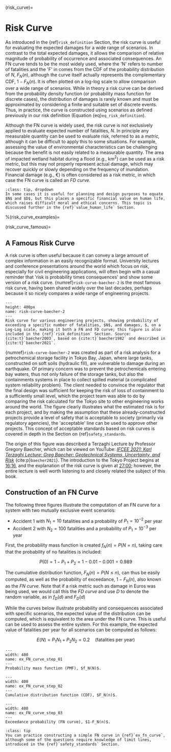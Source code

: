 (risk_curve)=
# Risk Curve

As introduced in the {ref}`risk_definition` Section, the risk curve is useful for evaluating the expected damages for a wide range of scenarios. In contrast to the total expected damages, it allows the comparison of relative magnitude of probability of occurrence and associated consequences. An FN curve tends to be the most widely used, where the 'N' refers to number of fatalities and the 'F' in comes from the CDF of the probability distribution of $N$, $F_N(n)$, although the curve itself actually represents the complementary CDF, $1-F_N(n)$. It is often plotted on a log-log scale to allow comparison over a wide range of scenarios. While in theory a risk curve can be derived from the probability density function (or probability mass function for discrete cases), the distribution of damages is rarely known and must be approximated by considering a finite and suitable set of  discrete events. Thus, in practice, the curve is constructed using scenarios as defined previously in our risk definition (Equation {eq}`eq_risk_definition`).

Although the FN curve is widely used, the risk curve is not exclusively applied to evaluate expected number of fatalities, $N$. In principle any measurable quantity can be used to evaluate risk, referred to as a *metric,* although it can be difficult to apply this to some situations. For example, assessing the value of environmental characteristics can be challenging because the benefit is not easily related to a measurable quantity. The area of impacted wetland habitat during a flood (e.g., km$^2$) can be used as a risk metric, but this may not properly represent actual damage, which may recover quickly or slowly depending on the frequency of inundation. Financial damage (e.g., €) is often considered as a risk metric, in which case the FN curve is called an *FD curve.*

```{admonition} Fatalities and Damages
:class: tip, dropdown
In some cases it is useful for planning and design purposes to equate $N$ and $D$, but this places a specific financial value on human life, which raises difficult moral and ethical concerns. This topic is discussed further in the {ref}`value_human_life` Section.
```
%(risk_curve_examples)=
<!-- ## Risk Curve Examples


Why is an FN Curve useful?

```{warning}
Add Dike Ring 14 and nuclear (with EQ?) case.
```

### Flood Risk in South Holland

### Nuclear Power Plants -->

(risk_curve_famous)=
## A Famous Risk Curve

A risk curve is often useful because it can convey a large amount of complex information in an easily recognizable format. University lectures and conference presentations around the world which focus on risk, especially for civil engineering applications, will often begin with a casual reminder that 'risk is probability times consequences' and show some version of a risk curve. {numref}`risk-curve-baecher-2` is the most famous risk curve, having been shared widely over the last decades, perhaps because it so nicely compares a wide range of engineering projects. 

```{figure} ../figures/risk-curve-baecher.PNG
---
height: 400px
name: risk-curve-baecher-2
---
Risk curve for various engineering projects, showing probability of exceeding a specific number of fatalities, $N$, and damages, $, on a Log-Log scale, making it both a FN and FD curve; this figure is also included in the {ref}`risk_definition` Section. Source: {cite:t}`baecher2003`, based on {cite:t}`baecher1982` and described in {cite:t}`baecher2021`.
```

{numref}`risk-curve-baecher-2` was created as part of a risk analysis for a petrochemical storage facility in Tokyo Bay, Japan, where large tanks, constructed on soft soils (hydraulic fill), are vulnerable to damage during an earthquake. Of primary concern was to prevent the petrochemicals entering bay waters, thus not only failure of the storage tanks, but also the containments systems in place to collect spilled material (a complicated system reliability problem). The client needed to convince the regulator that the final design was sufficient for keeping the risk of loss of containment to a sufficiently small level, which the project team was able to do by comparing the risk calculated for the Tokyo site to other engineering works around the world. The figure clearly illustrates what the estimated risk is for each project, and by making the assumption that these already-constructed projects provide a level of safety that is acceptable to society (primarily via regulatory agencies), the 'acceptable' line can be used to approve other projects. This concept of acceptable standards based on risk curves is covered in depth in the Section on {ref}`safety_standards`.  

The origin of this figure was described a Terzaghi Lecture by Professor Gregory Baecher, which can be viewed on YouTube: [*IFCEE 2021: Karl Terzaghi Lecture: Greg Baecher: Geotechnical Systems, Uncertainty, and Risk*](https://www.youtube.com/watch?v=Y5w1p3uAe0I&ab_channel=Geo-InstituteofASCE) {cite:p}`baecher2021`}. The introduction to the Tokyo Project begins at [16:16](https://www.youtube.com/watch?v=Y5w1p3uAe0I&t=976s), and the explanation of the risk curve is given at [27:00](https://www.youtube.com/watch?v=Y5w1p3uAe0I&t=1620s); however, the entire lecture is well worth listening to and closely related the subject of this book.

## Construction of an FN Curve

The following three figures illustrate the computation of an FN curve for a system with two mutually exclusive event scenarios:
- Accident 1 with $N_{1}=10$ fatalities and a probability of $P_{1} = 10^{-2}$ per year
- Accident 2 with $N_{2}=100$ fatalities and a probability of $P_{1} = 10^{-3}$ per year

First, the probability mass function is created $f_N(n)=P(N=n)$, taking care that the probability of no fatalities is included:

$$ P(0) = 1 - P_{1} + P_{2} = 1 - 0.01 - 0.001 = 0.989 $$

The cumulative  distribution function, $F_N(n)=P(N\leq n)$, can thus be easily computed, as well as the probability of exceedance, $1-F_N(n)$, also known as the *FN curve.* Note that if a risk metric such as damage in Euros was being used, we would call this the *FD curve* and use $D$ to denote the random variable, as in $f_D(d)$ and $F_D(d)$

While the curves below illustrate probability and consequences associated with specific scenarios, the expected value of the distribution can be computed, which is equivalent to the area under the FN curve. This is useful can be used to assess the entire system. For this example, the expected value of fatalities per year for all scenarios can be computed as follows: 

$$E(N) = P_{1}N_{1} + P_{2}N_{2} = 0.2\quad \textsf{(fatalities per year)}$$


<!-- ````{toggle}
```{eval-rst}
.. literalinclude:: ../code/ex_FN_curve_step_01.py
   :language: python
```
```` -->
 
```{figure} ../figures/ex_FN_curve_step_01_py.svg
---
width: 400
name: ex_FN_curve_step_01
---
Probability mass function (PMF), $f_N(N)$.
```

<!-- ````{toggle}
```{eval-rst}
.. literalinclude:: ../code/ex_FN_curve_step_02.py
   :language: python
```
```` -->

```{figure} ../figures/ex_FN_curve_step_02_py.svg
---
width: 400
name: ex_FN_curve_step_02
---
Cumulative distribution function (CDF), $F_N(n)$.
```

<!-- ````{toggle}
```{eval-rst}
.. literalinclude:: ../code/ex_FN_curve_step_03.py
   :language: python
```
```` -->
 
```{figure} ../figures/ex_FN_curve_step_03_py.svg
---
width: 400
name: ex_FN_curve_step_03
---
Exceedance probability (FN curve), $1-F_N(n)$.
```

```{admonition} Practice Exercise
:class: tip
You can practice constructing a simple FN curve in {ref}`ex_fn_curve`, although some of the questions require knowledge of limit lines, introduced in the {ref}`safety_standards` Section.
```